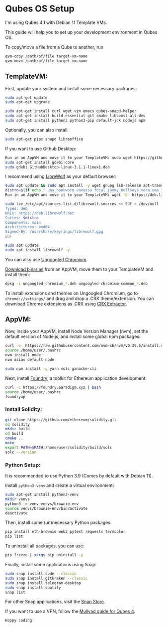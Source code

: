 # Qubes OS Setup

I'm using Qubes 4.1 with Debian 11 Template VMs.

This guide will help you to set up your development environment in Qubes OS.

To copy/move a file from a Qube to another, run

```bash
qvm-copy /path/of/file target-vm-name
qvm-move /path/of/file target-vm-name
```

## TemplateVM:

First, update your system and install some necessary packages:

```bash
sudo apt-get update
sudo apt-get upgrade

sudo apt-get install curl wget vim emacs qubes-snapd-helper
sudo apt-get install build-essential git cmake libboost-all-dev
sudo apt-get install python3 python3-pip default-jdk nodejs npm
```

Optionally, you can also install:

```bash
sudo apt-get pipx snapd libreoffice
```

If you want to use Github Desktop:

```bash
Run in an AppVM and move it to your TemplateVM: sudo wget https://github.com/shiftkey/desktop/releases/download/release-3.1.1-linux1/GitHubDesktop-linux-3.1.1-linux1.deb
sudo apt-get install gdebi-core
sudo gdebi GitHubDesktop-linux-3.1.1-linux1.deb
```

I recommend using [LibreWolf](https://librewolf.net/installation/debian/) as your default browser:

```bash
sudo apt update && sudo apt install -y wget gnupg lsb-release apt-transport-https ca-certificates
distro=$(if echo " una bookworm vanessa focal jammy bullseye vera uma " | grep -q " $(lsb_release -sc) "; then echo $(lsb_release -sc); else echo focal; fi)
Run in an AppVM and move it to your TemplateVM: wget -O- https://deb.librewolf.net/keyring.gpg | sudo gpg --dearmor -o /usr/share/keyrings/librewolf.gpg

sudo tee /etc/apt/sources.list.d/librewolf.sources << EOF > /dev/null
Types: deb
URIs: https://deb.librewolf.net
Suites: $distro
Components: main
Architectures: amd64
Signed-By: /usr/share/keyrings/librewolf.gpg
EOF

sudo apt update
sudo apt install librewolf -y
```

You can also use [Ungoogled Chromium](https://github.com/ungoogled-software/ungoogled-chromium-debian/blob/unportable/README.md#installing).

[Download binaries](https://ungoogled-software.github.io/ungoogled-chromium-binaries/releases/debian_unportable/amd64/100.0.4896.127-1) from an AppVM, move them to your TemplateVM and install them:

```bash
dpkg -i ungoogled-chromium_*.deb ungoogled-chromium-common_*.deb
```

To install extensions and themes on Ungoogled Chromium, go to `chrome://settings/` and drag and drop a .CRX theme/extension.
You can download Chrome extensions as .CRX using [CRX Extractor](http://crxextractor.com/).


## AppVM:

Now, inside your AppVM, install Node Version Manager (nvm), set the default version of Node.js, and install some global npm packages:

```bash
curl -o- https://raw.githubusercontent.com/nvm-sh/nvm/v0.39.5/install.sh | bash
source /home/user/.bashrc
nvm install node
nvm alias default node

sudo npm install -g yarn solc ganache-cli
```

Next, install [Foundry](https://getfoundry.sh/), a toolkit for Ethereum application development:

```bash
curl -L https://foundry.paradigm.xyz | bash
source /home/user/.bashrc
foundryup
```

### Install Solidity:

```bash
git clone https://github.com/ethereum/solidity.git
cd solidity
mkdir build
cd build
cmake ..
make
export PATH=$PATH:/home/user/solidity/build/solc
solc --version
```

### Python Setup:

It is recommended to use Python 3.9 (Comes by default with Debian 11).

Install `python3-venv` and create a virtual environment:

```bash
sudo apt-get install python3-venv
mkdir venvs
python3 -m venv venvs/brownie-env
source venvs/brownie-env/bin/activate
deactivate
```

Then, install some (un)necessary Python packages:

```bash
pip install eth-brownie web3 pytest requests termcolor
pip list
```

To uninstall all packages, you can use:

```bash
pip freeze | xargs pip uninstall -y
```

Finally, install some applications using Snap:

```bash
sudo snap install code --classic
sudo snap install gitkraken --classic
sudo snap install telegram-desktop
sudo snap install spotify
snap list
```

For other Snap applications, visit the [Snap Store](https://snapcraft.io/store).

If you want to use a VPN, follow the [Mullvad guide for Qubes 4](https://mullvad.net/en/help/qubes-os-4-and-mullvad-vpn/).

```
Happy coding!
```
